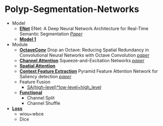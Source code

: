 # Polyp-Segmentation-Networks

- Model
    - [__ENet__](https://github.com/yc096/Polyp-Segmentation-Networks/blob/main/Model/ENet.py)  ENet: A Deep Neural Network Architecture for Real-Time Semantic Segmentation [_Paper_](https://arxiv.org/abs/1606.02147)
    - [__Model 1__](https://github.com/yc096/Polyp-Segmentation-Networks/blob/main/Model/Model1.py)
- Module
    - [__OctaveConv__](https://github.com/yc096/Polyp-Segmentation-Networks/blob/main/Module/OctaveConv.py) Drop an Octave: Reducing Spatial Redundancy in Convolutional Neural Networks with Octave
      Convolution [_paper_](https://arxiv.org/abs/1904.05049)
    - [__Channel Attention__](https://github.com/yc096/Polyp-Segmentation-Networks/blob/main/Module/ChannelAttention.py) Squeeze-and-Excitation Networks [_paper_](https://openaccess.thecvf.com/content_cvpr_2018/papers/Hu_Squeeze-and-Excitation_Networks_CVPR_2018_paper.pdf)
    - [__Spatial Attention__](https://github.com/yc096/Polyp-Segmentation-Networks/blob/main/Module/SpatalAttention.py)
    - [__Context Feature Extraction__](https://github.com/yc096/Polyp-Segmentation-Networks/blob/main/Module/ContextFeatureExtraction.py) Pyramid Feature Attention Network for Saliency detection [_paper_](https://arxiv.org/abs/1903.00179)
    - Feature Fusion
      - [SA(high-level)*low-level+high_level](https://github.com/yc096/Polyp-Segmentation-Networks/blob/main/Module/FeatureFusion1.py)
    - [__Functional__](https://github.com/yc096/Polyp-Segmentation-Networks/blob/main/Module/.py)
        - Channel Split
        - Channel Shuffle
- [__Loss__](https://github.com/yc096/Polyp-Segmentation-Networks/blob/main/Utils/loss.py)
    - wiou+wbce
    - Dice